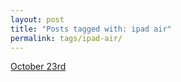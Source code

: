 ```yaml
---
layout: post
title: "Posts tagged with: ipad air"
permalink: tags/ipad-air/
---
```

[October 23rd](/2012/10/october-23rd)
